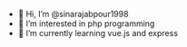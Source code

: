 - 👋 Hi, I’m @sinarajabpour1998
- 👀 I’m interested in php programming
- 🌱 I’m currently learning vue.js and express

